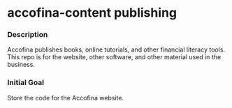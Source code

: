 # accofina-content publishing

### Description
Accofina publishes books, online tutorials, and other financial literacy tools.
This repo is for the website, other software, and other material used in the business.

### Initial Goal
Store the code for the Accofina website.
